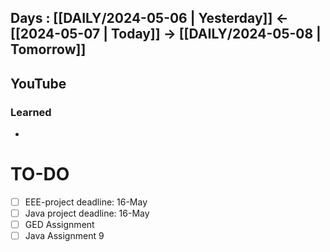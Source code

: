 ## Days : [[DAILY/2024-05-06 | Yesterday]]  <- [[2024-05-07 | Today]]  -> [[DAILY/2024-05-08 | Tomorrow]]


## YouTube


### Learned
- 

# TO-DO

- [ ] EEE-project deadline: 16-May
- [ ] Java project deadline: 16-May
- [ ] GED Assignment
- [ ] Java Assignment 9